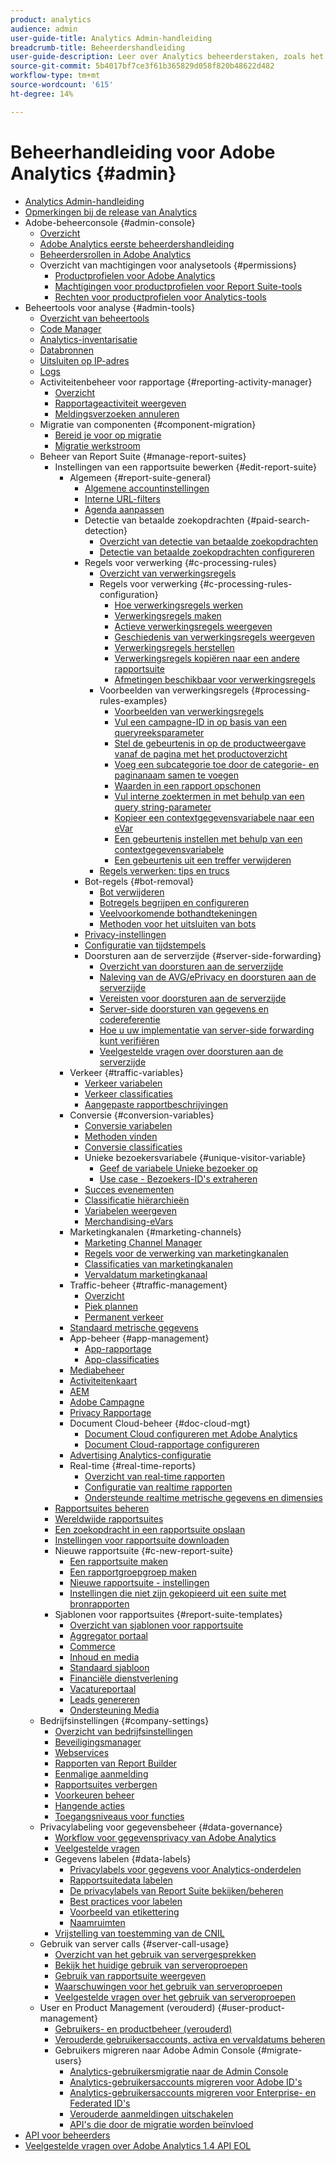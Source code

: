 ```yaml
---
product: analytics
audience: admin
user-guide-title: Analytics Admin-handleiding
breadcrumb-title: Beheerdershandleiding
user-guide-description: Leer over Analytics beheerderstaken, zoals het beheren van gebruikers en producten in de Admin Console van Experience Cloud, het configureren van rapportreeksen, en meer.
source-git-commit: 5b4017bf7ce3f61b365829d058f820b48622d482
workflow-type: tm+mt
source-wordcount: '615'
ht-degree: 14%

---
```



# Beheerhandleiding voor Adobe Analytics {#admin}

+ [Analytics Admin-handleiding](home.md)
+ [Opmerkingen bij de release van Analytics](https://experienceleague.adobe.com/docs/analytics/release-notes/latest.html?lang=nl-NL)
+ Adobe-beheerconsole {#admin-console}
   + [Overzicht](admin-console/home.md)
   + [Adobe Analytics eerste beheerdershandleiding](admin-console/first-admin-guide.md)
   + [Beheerdersrollen in Adobe Analytics](admin-console/admin-roles-in-analytics.md)
   + Overzicht van machtigingen voor analysetools {#permissions}
      + [Productprofielen voor Adobe Analytics](admin-console/permissions/product-profile.md)
      + [Machtigingen voor productprofielen voor Report Suite-tools](admin-console/permissions/report-suite-tools.md)
      + [Rechten voor productprofielen voor Analytics-tools](admin-console/permissions/analytics-tools.md)
+ Beheertools voor analyse {#admin-tools}
   + [Overzicht van beheertools](admin/c-admin-tools.md)
   + [Code Manager](admin/code-manager-admin.md)
   + [Analytics-inventarisatie](admin/analytics-inventory.md)
   + [Databronnen](admin/data-sources.md)
   + [Uitsluiten op IP-adres](admin/exclude-ip.md)
   + [Logs](admin/logs.md)
   + Activiteitenbeheer voor rapportage {#reporting-activity-manager}
      + [Overzicht](admin/reporting-activity-manager/reporting-activity-overview.md)
      + [Rapportageactiviteit weergeven](admin//reporting-activity-manager/reporting-activity.md)
      + [Meldingsverzoeken annuleren](admin/reporting-activity-manager/reporting-activity-cancel-requests.md)
   + Migratie van componenten {#component-migration}
      + [Bereid je voor op migratie](admin/component-migration/prepare-component-migration.md)
      + [Migratie werkstroom](admin/component-migration/component-migration.md)
   + Beheer van Report Suite {#manage-report-suites}
      + Instellingen van een rapportsuite bewerken {#edit-report-suite}
         + Algemeen {#report-suite-general}
            + [Algemene accountinstellingen](admin/c-manage-report-suites/c-edit-report-suites/general/general-acct-settings-admin.md)
            + [Interne URL-filters](admin/c-manage-report-suites/c-edit-report-suites/general/internal-url-filter-admin.md)
            + [Agenda aanpassen](admin/c-manage-report-suites/c-edit-report-suites/general/custom-calendar.md)
            + Detectie van betaalde zoekopdrachten {#paid-search-detection}
               + [Overzicht van detectie van betaalde zoekopdrachten](admin/c-manage-report-suites/c-edit-report-suites/general/paid-search-detection/paid-search-detection.md)
               + [Detectie van betaalde zoekopdrachten configureren](admin/c-manage-report-suites/c-edit-report-suites/general/paid-search-detection/t-paid-search-detection.md)
            + Regels voor verwerking {#c-processing-rules}
               + [Overzicht van verwerkingsregels](admin/c-manage-report-suites/c-edit-report-suites/general/c-processing-rules/processing-rules.md)
               + Regels voor verwerking {#c-processing-rules-configuration}
                  + [Hoe verwerkingsregels werken](admin/c-manage-report-suites/c-edit-report-suites/general/c-processing-rules/c-processing-rules-configuration/processing-rules-about.md)
                  + [Verwerkingsregels maken](admin/c-manage-report-suites/c-edit-report-suites/general/c-processing-rules/c-processing-rules-configuration/t-processing-rules.md)
                  + [Actieve verwerkingsregels weergeven](admin/c-manage-report-suites/c-edit-report-suites/general/c-processing-rules/c-processing-rules-configuration/t-processing-rules-view.md)
                  + [Geschiedenis van verwerkingsregels weergeven](admin/c-manage-report-suites/c-edit-report-suites/general/c-processing-rules/c-processing-rules-configuration/t-processing-rule-view-history.md)
                  + [Verwerkingsregels herstellen](admin/c-manage-report-suites/c-edit-report-suites/general/c-processing-rules/c-processing-rules-configuration/t-processing-rules-restore.md)
                  + [Verwerkingsregels kopiëren naar een andere rapportsuite](admin/c-manage-report-suites/c-edit-report-suites/general/c-processing-rules/c-processing-rules-configuration/t-processing-rules-copy-to-rs.md)
                  + [Afmetingen beschikbaar voor verwerkingsregels](admin/c-manage-report-suites/c-edit-report-suites/general/c-processing-rules/processing-rule-dimensions.md)
               + Voorbeelden van verwerkingsregels {#processing-rules-examples}
                  + [Voorbeelden van verwerkingsregels](admin/c-manage-report-suites/c-edit-report-suites/general/c-processing-rules/processing-rules-examples/processing-rules-examples.md)
                  + [Vul een campagne-ID in op basis van een queryreeksparameter](admin/c-manage-report-suites/c-edit-report-suites/general/c-processing-rules/processing-rules-examples/processing-rules-populate-campaign-id.md)
                  + [Stel de gebeurtenis in op de productweergave vanaf de pagina met het productoverzicht](admin/c-manage-report-suites/c-edit-report-suites/general/c-processing-rules/processing-rules-examples/setting-the-product-view-event.md)
                  + [Voeg een subcategorie toe door de categorie- en paginanaam samen te voegen](admin/c-manage-report-suites/c-edit-report-suites/general/c-processing-rules/processing-rules-examples/subcategory-concatenating.md)
                  + [Waarden in een rapport opschonen](admin/c-manage-report-suites/c-edit-report-suites/general/c-processing-rules/processing-rules-examples/clean-up-values-in-a-report.md)
                  + [Vul interne zoektermen in met behulp van een query string-parameter](admin/c-manage-report-suites/c-edit-report-suites/general/c-processing-rules/processing-rules-examples/processing-rules-populating-internal-search.md)
                  + [Kopieer een contextgegevensvariabele naar een eVar](admin/c-manage-report-suites/c-edit-report-suites/general/c-processing-rules/processing-rules-examples/processing-rules-copy-context-data.md)
                  + [Een gebeurtenis instellen met behulp van een contextgegevensvariabele](admin/c-manage-report-suites/c-edit-report-suites/general/c-processing-rules/processing-rules-examples/processing-rules-copy-context-data-event.md)
                  + [Een gebeurtenis uit een treffer verwijderen](admin/c-manage-report-suites/c-edit-report-suites/general/c-processing-rules/processing-rules-examples/processing-rules-remove-event.md)
               + [Regels verwerken: tips en trucs](admin/c-manage-report-suites/c-edit-report-suites/general/c-processing-rules/processing-rules-tips.md)
            + Bot-regels {#bot-removal}
               + [Bot verwijderen](admin/c-manage-report-suites/c-edit-report-suites/general/bot-removal/bot-removal.md)
               + [Botregels begrijpen en configureren](admin/c-manage-report-suites/c-edit-report-suites/general/bot-removal/bot-rules.md)
               + [Veelvoorkomende bothandtekeningen](admin/c-manage-report-suites/c-edit-report-suites/general/bot-removal/bot-signatures.md)
               + [Methoden voor het uitsluiten van bots](admin/c-manage-report-suites/c-edit-report-suites/general/bot-removal/bot-exclusion-methods.md)
            + [Privacy-instellingen](admin/c-manage-report-suites/c-edit-report-suites/general/privacy-settings.md)
            + [Configuratie van tijdstempels](admin/c-manage-report-suites/c-edit-report-suites/general/timestamp-optional.md)
            + Doorsturen aan de serverzijde {#server-side-forwarding}
               + [Overzicht van doorsturen aan de serverzijde](admin/c-manage-report-suites/c-edit-report-suites/general/c-server-side-forwarding/ssf.md)
               + [Naleving van de AVG/ePrivacy en doorsturen aan de serverzijde](admin/c-manage-report-suites/c-edit-report-suites/general/c-server-side-forwarding/ssf-gdpr.md)
               + [Vereisten voor doorsturen aan de serverzijde](admin/c-manage-report-suites/c-edit-report-suites/general/c-server-side-forwarding/ssf-requirements.md)
               + [Server-side doorsturen van gegevens en codereferentie](admin/c-manage-report-suites/c-edit-report-suites/general/c-server-side-forwarding/ssf-reference.md)
               + [Hoe u uw implementatie van server-side forwarding kunt verifiëren](admin/c-manage-report-suites/c-edit-report-suites/general/c-server-side-forwarding/ssf-verify.md)
               + [Veelgestelde vragen over doorsturen aan de serverzijde](admin/c-manage-report-suites/c-edit-report-suites/general/c-server-side-forwarding/ssf-faq.md)
         + Verkeer {#traffic-variables}
            + [Verkeer variabelen](admin/c-manage-report-suites/c-edit-report-suites/c-traffic-variables/traffic-var.md)
            + [Verkeer classificaties](admin/c-manage-report-suites/c-edit-report-suites/c-traffic-variables/traffic-classifications.md)
            + [Aangepaste rapportbeschrijvingen](admin/c-manage-report-suites/c-edit-report-suites/c-traffic-variables/custom-desc-admin.md)
         + Conversie {#conversion-variables}
            + [Conversie variabelen](admin/c-manage-report-suites/c-edit-report-suites/conversion-var-admin/conversion-var-admin.md)
            + [Methoden vinden](admin/c-manage-report-suites/c-edit-report-suites/conversion-var-admin/finding-methods.md)
            + [Conversie classificaties](admin/c-manage-report-suites/c-edit-report-suites/conversion-var-admin/conversion-classifications.md)
            + Unieke bezoekersvariabele {#unique-visitor-variable}
               + [Geef de variabele Unieke bezoeker op](admin/c-manage-report-suites/c-edit-report-suites/conversion-var-admin/unique-visitor-variable-admin/t-unique-visitor-variable.md)
               + [Use case - Bezoekers-ID&#39;s extraheren](admin/c-manage-report-suites/c-edit-report-suites/conversion-var-admin/unique-visitor-variable-admin/extract-visitorids-usecase.md)
            + [Succes evenementen](admin/c-manage-report-suites/c-edit-report-suites/conversion-var-admin/c-success-events/success-event.md)
            + [Classificatie hiërarchieën](admin/c-manage-report-suites/c-edit-report-suites/conversion-var-admin/classification-hierarchies.md)
            + [Variabelen weergeven](admin/c-manage-report-suites/c-edit-report-suites/conversion-var-admin/list-var-admin.md)
            + [Merchandising-eVars](admin/c-manage-report-suites/c-edit-report-suites/conversion-var-admin/merchandising-evars.md)
         + Marketingkanalen {#marketing-channels}
            + [Marketing Channel Manager](admin/c-manage-report-suites/c-edit-report-suites/marketing-channels/c-channels.md)
            + [Regels voor de verwerking van marketingkanalen](admin/c-manage-report-suites/c-edit-report-suites/marketing-channels/c-rules.md)
            + [Classificaties van marketingkanalen](admin/c-manage-report-suites/c-edit-report-suites/marketing-channels/classifications-mchannel.md)
            + [Vervaldatum marketingkanaal](admin/c-manage-report-suites/c-edit-report-suites/marketing-channels/visitor-engagement.md)
         + Traffic-beheer {#traffic-management}
            + [Overzicht](admin/c-manage-report-suites/c-edit-report-suites/c-traffic-management/traffic-management.md)
            + [Piek plannen](admin/c-manage-report-suites/c-edit-report-suites/c-traffic-management/t-traffic-schedule-spike.md)
            + [Permanent verkeer](admin/c-manage-report-suites/c-edit-report-suites/c-traffic-management/t-traffic-permanent.md)
         + [Standaard metrische gegevens](admin/c-manage-report-suites/c-edit-report-suites/default-metrics.md)
         + App-beheer {#app-management}
            + [App-rapportage](admin/c-manage-report-suites/c-edit-report-suites/app-reporting.md)
            + [App-classificaties](admin/c-manage-report-suites/c-edit-report-suites/app-classifications.md)
         + [Mediabeheer](admin/c-manage-report-suites/c-edit-report-suites/media-management.md)
         + [Activiteitenkaart](admin/c-manage-report-suites/c-edit-report-suites/activity-map.md)
         + [AEM](admin/c-manage-report-suites/c-edit-report-suites/adobe-experience-manager.md)
         + [Adobe Campagne](admin/c-manage-report-suites/c-edit-report-suites/adobe-campaign.md)
         + [Privacy Rapportage](admin/c-manage-report-suites/c-edit-report-suites/privacy-reporting.md)
         + Document Cloud-beheer {#doc-cloud-mgt}
            + [Document Cloud configureren met Adobe Analytics](admin/c-manage-report-suites/c-edit-report-suites/document-cloud-mgt.md)
            + [Document Cloud-rapportage configureren](admin/c-manage-report-suites/c-edit-report-suites/document-cloud-config.md)
         + [Advertising Analytics-configuratie](admin/c-manage-report-suites/c-edit-report-suites/advertising-analytics-config.md)
         + Real-time {#real-time-reports}
            + [Overzicht van real-time rapporten](admin/c-manage-report-suites/c-edit-report-suites/realtime/realtime.md)
            + [Configuratie van realtime rapporten](admin/c-manage-report-suites/c-edit-report-suites/realtime/t-realtime-admin.md)
            + [Ondersteunde realtime metrische gegevens en dimensies](admin/c-manage-report-suites/c-edit-report-suites/realtime/realtime-metrics.md)
      + [Rapportsuites beheren](admin/c-manage-report-suites/report-suites-admin.md)
      + [Wereldwijde rapportsuites](admin/c-manage-report-suites/rollup-report-suite.md)
      + [Een zoekopdracht in een rapportsuite opslaan](admin/c-manage-report-suites/t-report-suite-saved-search.md)
      + [Instellingen voor rapportsuite downloaden](admin/c-manage-report-suites/t-download-rs-settings.md)
      + Nieuwe rapportsuite {#c-new-report-suite}
         + [Een rapportsuite maken](admin/c-manage-report-suites/c-new-report-suite/t-create-a-report-suite.md)
         + [Een rapportgroepgroep maken](admin/c-manage-report-suites/c-new-report-suite/t-create-rs-group.md)
         + [Nieuwe rapportsuite - instellingen](admin/c-manage-report-suites/c-new-report-suite/new-report-suite.md)
         + [Instellingen die niet zijn gekopieerd uit een suite met bronrapporten](admin/c-manage-report-suites/c-new-report-suite/settings-not-copied-from-rs.md)
      + Sjablonen voor rapportsuites {#report-suite-templates}
         + [Overzicht van sjablonen voor rapportsuite](admin/c-manage-report-suites/c-report-suite-templates/report-suite-templates.md)
         + [Aggregator portaal](admin/c-manage-report-suites/c-report-suite-templates/aggregator-portal.md)
         + [Commerce](admin/c-manage-report-suites/c-report-suite-templates/commerce-admin.md)
         + [Inhoud en media](admin/c-manage-report-suites/c-report-suite-templates/content-media.md)
         + [Standaard sjabloon](admin/c-manage-report-suites/c-report-suite-templates/default-rs-template.md)
         + [Financiële dienstverlening](admin/c-manage-report-suites/c-report-suite-templates/financial-services.md)
         + [Vacatureportaal](admin/c-manage-report-suites/c-report-suite-templates/job-portal.md)
         + [Leads genereren](admin/c-manage-report-suites/c-report-suite-templates/lead-generation.md)
         + [Ondersteuning Media](admin/c-manage-report-suites/c-report-suite-templates/support-media.md)
   + Bedrijfsinstellingen {#company-settings}
      + [Overzicht van bedrijfsinstellingen](admin/company/c-company-settings.md)
      + [Beveiligingsmanager](admin/company/security-manager.md)
      + [Webservices](admin/company/web-services-admin.md)
      + [Rapporten van Report Builder](admin/company/report-builder-reports-admin.md)
      + [Eenmalige aanmelding](admin/company/single-signon-admin.md)
      + [Rapportsuites verbergen](admin/company/c-hide-report-suites.md)
      + [Voorkeuren beheer](admin/company/preferences-manager.md)
      + [Hangende acties](admin/company/pending-actions-admin.md)
      + [Toegangsniveaus voor functies](admin/company/feature-access-levels.md)
   + Privacylabeling voor gegevensbeheer {#data-governance}
      + [Workflow voor gegevensprivacy van Adobe Analytics](admin/c-data-governance/an-gdpr-workflow.md)
      + [Veelgestelde vragen](admin/c-data-governance/gdpr-faq.md)
      + Gegevens labelen {#data-labels}
         + [Privacylabels voor gegevens voor Analytics-onderdelen](admin/c-data-governance/data-labeling/gdpr-labels.md)
         + [Rapportsuitedata labelen](admin/c-data-governance/data-labeling/gdpr-setup-reportsuite.md)
         + [De privacylabels van Report Suite bekijken/beheren](admin/c-data-governance/data-labeling/gdpr-view-settings.md)
         + [Best practices voor labelen](admin/c-data-governance/data-labeling/gdpr-analytics-ids.md)
         + [Voorbeeld van etikettering](admin/c-data-governance/data-labeling/gdpr-labeling-example.md)
         + [Naamruimten](admin/c-data-governance/data-labeling/gdpr-namespaces.md)
      + [Vrijstelling van toestemming van de CNIL](admin/c-data-governance/cnil-consent-exemption.md)
   + Gebruik van server calls {#server-call-usage}
      + [Overzicht van het gebruik van servergesprekken](admin/c-server-call-usage/overage-overview.md)
      + [Bekijk het huidige gebruik van serveroproepen](admin/c-server-call-usage/server-call-usage-dashboard.md)
      + [Gebruik van rapportsuite weergeven](admin/c-server-call-usage/report-suite-usage.md)
      + [Waarschuwingen voor het gebruik van serveroproepen](admin/c-server-call-usage/scu-alerts.md)
      + [Veelgestelde vragen over het gebruik van serveroproepen](admin/c-server-call-usage/overage-faq.md)
   + User en Product Management (verouderd) {#user-product-management}
      + [Gebruikers- en productbeheer (verouderd)](admin/user-management2/user-management.md)
      + [Verouderde gebruikersaccounts, activa en vervaldatums beheren](admin/user-management2/users-assets.md)
      + Gebruikers migreren naar Adobe Admin Console {#migrate-users}
         + [Analytics-gebruikersmigratie naar de Admin Console](admin/user-management2/user-migration/c-migration-tool.md)
         + [Analytics-gebruikersaccounts migreren voor Adobe ID&#39;s](admin/user-management2/user-migration/t-migrate-users.md)
         + [Analytics-gebruikersaccounts migreren voor Enterprise- en Federated ID&#39;s](admin/user-management2/user-migration/migrate-enterprise.md)
         + [Verouderde aanmeldingen uitschakelen](admin/user-management2/user-migration/t-disable-legacy-login.md)
         + [API&#39;s die door de migratie worden beïnvloed](admin/user-management2/user-migration/developer.md)
+ [API voor beheerders](c-admin-api/c-admin-api.md)
+ [Veelgestelde vragen over Adobe Analytics 1.4 API EOL](c-admin-api/c-admin-14-api-eol.md)

